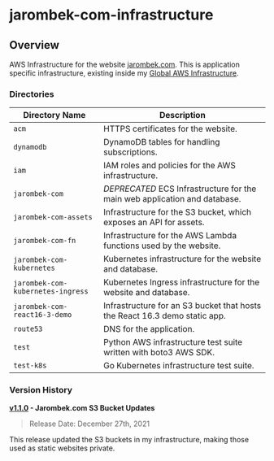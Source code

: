 # jarombek-com-infrastructure

## Overview

AWS Infrastructure for the website [jarombek.com](https://jarombek.com).  This is application specific infrastructure, 
existing inside my [Global AWS Infrastructure](https://github.com/AJarombek/global-aws-infrastructure).

### Directories

| Directory Name                    | Description                                                                |
|-----------------------------------|----------------------------------------------------------------------------|
| `acm`                             | HTTPS certificates for the website.                                        |
| `dynamodb`                        | DynamoDB tables for handling subscriptions.                                |
| `iam`                             | IAM roles and policies for the AWS infrastructure.                         |
| `jarombek-com`                    | *DEPRECATED* ECS Infrastructure for the main web application and database. |
| `jarombek-com-assets`             | Infrastructure for the S3 bucket, which exposes an API for assets.         |
| `jarombek-com-fn`                 | Infrastructure for the AWS Lambda functions used by the website.           |
| `jarombek-com-kubernetes`         | Kubernetes infrastructure for the website and database.                    |
| `jarombek-com-kubernetes-ingress` | Kubernetes Ingress infrastructure for the website and database.            |
| `jarombek-com-react16-3-demo`     | Infrastructure for an S3 bucket that hosts the React 16.3 demo static app. |
| `route53`                         | DNS for the application.                                                   |
| `test`                            | Python AWS infrastructure test suite written with boto3 AWS SDK.           |
| `test-k8s`                        | Go Kubernetes infrastructure test suite.                                   |

### Version History

**[v1.1.0](https://github.com/AJarombek/saints-xctf-functions/tree/v1.1.0) - Jarombek.com S3 Bucket Updates**

> Release Date: December 27th, 2021

This release updated the S3 buckets in my infrastructure, making those used as static websites private.
